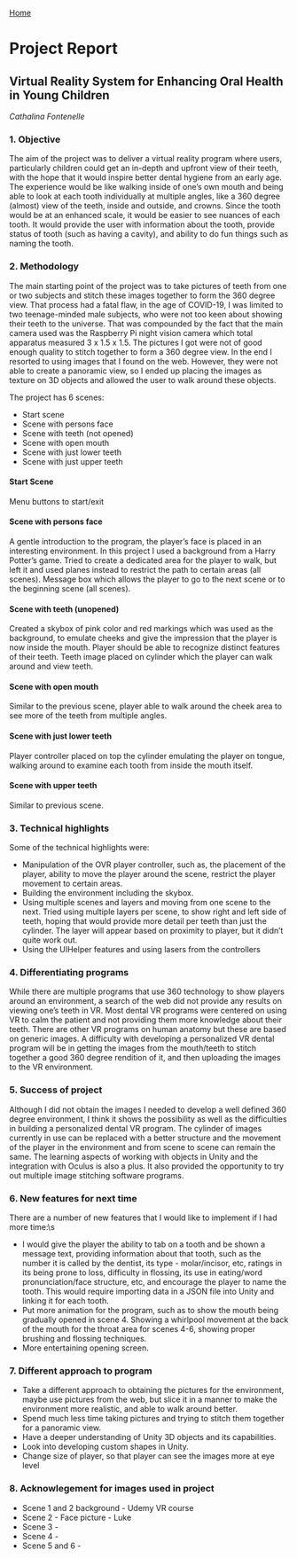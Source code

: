 <a href="https://cathymf.github.io/dentalvr/">Home</a>

# Project Report
## Virtual Reality System for Enhancing Oral Health in Young Children 

*Cathalina Fontenelle*

### 1. Objective
The aim of the project was to deliver a virtual reality program where users, particularly children could get an in-depth and upfront view of their teeth, with the hope that it would inspire better dental hygiene from an early age. The experience would be like walking inside of one’s own mouth and being able to look at each tooth individually at multiple angles, like a 360 degree (almost) view of the teeth, inside and outside, and crowns. Since the tooth would be at an enhanced scale, it would be easier to see nuances of each tooth. It would provide the user with information about the tooth, provide status of tooth (such as having a cavity), and ability to do  fun things such as naming the tooth.

### 2. Methodology
The main starting point of the project was to take pictures of teeth from one or two subjects and stitch these images together to form the 360 degree view. That process had a fatal flaw, in the age of COVID-19, I was limited to two teenage-minded male subjects, who were not too keen about showing their teeth to the universe. That was compounded by the fact that the main camera used was the Raspberry Pi night vision camera which total apparatus measured 3 x 1.5 x 1.5. The pictures I got were not of good enough quality to stitch together to form a 360 degree view. In the end I resorted to using images that I found on the web. However, they were not able  to create a panoramic view, so I ended up placing the images as texture on 3D objects and allowed the user to walk around these objects.

The project has 6 scenes:
  - Start scene
  - Scene with persons face
  - Scene with teeth (not opened)
  - Scene with open mouth
  - Scene with just lower teeth
  - Scene with just upper teeth

#### Start Scene
  Menu buttons to start/exit
#### Scene with persons face
A gentle introduction to the program, the player’s face is placed in an interesting environment. In this project I used a background from a Harry Potter’s game. Tried to create a dedicated area for the player to walk, but left it and used planes instead to restrict the path to certain areas (all scenes). Message box which allows the player to go to the next scene or to the beginning scene (all scenes).
#### Scene with teeth (unopened)
Created a skybox of pink color and red markings which was used as the background, to emulate cheeks and give the impression that the player is now inside the mouth. Player should be able to recognize distinct features of their teeth. Teeth image placed on cylinder which the player can walk around and view teeth.
#### Scene with open mouth
Similar to the previous scene, player able to walk around the cheek area to see more of the teeth from multiple angles.
#### Scene with just lower teeth
Player controller placed on top the cylinder emulating the player on tongue, walking around to examine each tooth from inside the mouth itself.
#### Scene with upper teeth
Similar to previous scene.

### 3. Technical highlights
Some of the technical highlights were:
  
- Manipulation of the OVR player controller, such as, the placement of the player, ability to move the player around the scene, restrict the player movement to certain areas.
- Building the environment including the skybox.
- Using multiple scenes and layers and moving from one scene to the next. Tried using multiple layers per scene, to show right and left side of teeth, hoping that would provide more detail per teeth than just the cylinder. The layer will appear based on proximity to player, but it didn’t quite work out.
- Using the UIHelper features and using lasers from the controllers
  
### 4. Differentiating programs
While there are multiple programs that use 360 technology to show players around an environment, a search of the web did not provide any results on viewing one’s teeth in VR. Most dental VR programs were centered on using VR to calm the patient and not providing them more knowledge about their teeth. There are other VR programs on human anatomy but these are based on generic images. A difficulty with developing a personalized VR dental program will be in getting the images from the mouth/teeth to stitch together a good 360 degree rendition of it, and then uploading the images to the VR environment.

### 5. Success of project
Although I did not obtain the images I needed to develop a well defined 360 degree environment, I think it shows the possibility as well as the difficulties in building a personalized dental VR program. The cylinder of images currently in use can be replaced with a better structure and the movement of the player in the environment and from scene to scene can remain the same. The learning aspects of working with objects in Unity and the integration with Oculus is also a plus. It also provided the opportunity to try out multiple image stitching software programs.

### 6. New features for next time
There are a number of new features that I would like to implement if I had more time:\s
- I would give the player the ability to tab on a tooth and be shown a message text, providing information about that tooth, such as the number it is called by the dentist, its type - molar/incisor, etc, ratings in its being prone to loss, difficulty in flossing, its use in eating/word pronunciation/face structure, etc, and encourage the player to name the tooth. This would require importing data in a JSON file into Unity and linking it for each tooth.
- Put more animation for the program, such as to show the mouth being gradually opened in scene 4. Showing a whirlpool movement at the back of the mouth for the throat area for scenes 4-6, showing proper brushing and flossing techniques.
- More entertaining opening screen.


### 7. Different approach to program
- Take a different approach to obtaining the pictures for the environment, maybe use pictures from the web, but slice it in a manner to make the environment more realistic, and able to walk around better.
- Spend much less time taking pictures and trying to stitch them together for a panoramic view. 
- Have a deeper understanding of Unity 3D objects and its capabilities.
- Look into developing custom shapes in Unity.
- Change size of player, so that player can see the images more at eye level


### 8. Acknowlegement for images used in project
- Scene 1 and 2 background - Udemy VR course
- Scene 2 - Face picture - Luke
- Scene 3 - 
- Scene 4 - 
- Scene 5 and 6 - 

